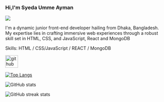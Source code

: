 ### Hi,I'm Syeda Umme Ayman
![](https://i.ibb.co/9nYbbZt/banner.png)

I'm a dynamic junior front-end developer hailing from Dhaka, Bangladesh. My expertise lies in crafting immersive web experiences through a robust skill set in HTML, CSS, and JavaScript, React and MongoDB

Skills:  HTML / CSS/JavaScript / REACT / MongoDB



[<img src='https://cdn.jsdelivr.net/npm/simple-icons@3.0.1/icons/github.svg' alt='github' height='40'>](https://github.com/aymanshoity)  

[![Top Langs](https://github-readme-stats.vercel.app/api/top-langs/?username=aymanshoity)](https://github.com/anuraghazra/github-readme-stats)

![GitHub stats](https://github-readme-stats.vercel.app/api?username=aymanshoity&show_icons=true)  

![GitHub streak stats](https://streak-stats.demolab.com/?user=aymanshoity)  





